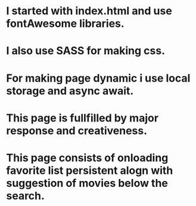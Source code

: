 # I started with index.html and use fontAwesome libraries.
# I also use SASS for making css.
# For making page dynamic i use local storage and async await.
# This page is fullfilled by major response and creativeness.
# This page consists of onloading favorite list persistent alogn with suggestion of movies below the search.

